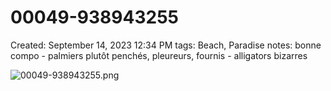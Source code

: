 # 00049-938943255

Created: September 14, 2023 12:34 PM
tags: Beach, Paradise
notes: bonne compo - palmiers plutôt penchés, pleureurs, fournis - alligators bizarres

![00049-938943255.png](00049-938943255%203d542b802d9e4078a7ca4c5360a8af59/00049-938943255.png)